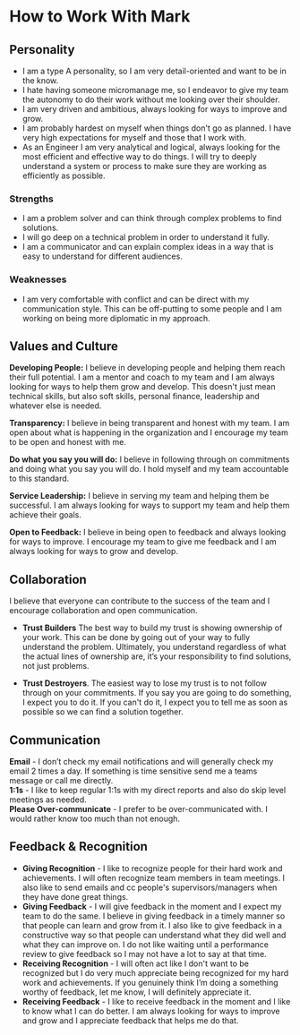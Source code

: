 # How to Work With Mark

## Personality

- I am a type A personality, so I am very detail-oriented and want to be in the know. 
- I hate having someone micromanage me, so I endeavor to give my team the autonomy to do their work without me looking over their shoulder.
- I am very driven and ambitious, always looking for ways to improve and grow. 
- I am probably hardest on myself when things don't go as planned. I have very high expectations for myself and those that I work with. 
- As an Engineer I am very analytical and logical, always looking for the most efficient and effective way to do things. I will try to deeply understand a system or process to make sure they are working as efficiently as possible.

### Strengths
- I am a problem solver and can think through complex problems to find solutions.
- I will go deep on a technical problem in order to understand it fully.
- I am a communicator and can explain complex ideas in a way that is easy to understand for different audiences.

### Weaknesses
- I am very comfortable with conflict and can be direct with my communication style. This can be off-putting to some people and I am working on being more diplomatic in my approach.

## Values and Culture

**Developing People:** I believe in developing people and helping them reach their full potential. I am a mentor and coach to my team and I am always looking for ways to help them grow and develop. This doesn't just mean technical skills, but also soft skills, personal finance, leadership and whatever else is needed. 

**Transparency:** I believe in being transparent and honest with my team. I am open about what is happening in the organization and I encourage my team to be open and honest with me.

**Do what you say you will do:** I believe in following through on commitments and doing what you say you will do. I hold myself and my team accountable to this standard.

**Service Leadership:** I believe in serving my team and helping them be successful. I am always looking for ways to support my team and help them achieve their goals.

**Open to Feedback:** I believe in being open to feedback and always looking for ways to improve. I encourage my team to give me feedback and I am always looking for ways to grow and develop.

## Collaboration

I believe that everyone can contribute to the success of the team and I encourage collaboration and open communication.

- **Trust Builders** The best way to build my trust is showing ownership of your work. This can be done by going out of your way to fully understand the problem. Ultimately, you understand regardless of what the actual lines of ownership are, it’s your responsibility to find solutions, not just problems.

- **Trust Destroyers**. The easiest way to lose my trust is to not follow through on your commitments. If you say you are going to do something, I expect you to do it. If you can't do it, I expect you to tell me as soon as possible so we can find a solution together.

## Communication

**Email** - I don’t check my email notifications and will generally check my email 2 times a day. If something is time sensitive send me a teams message or call me directly.  
**1:1s** - I like to keep regular 1:1s with my direct reports and also do skip level meetings as needed.  
**Please Over-communicate** - I prefer to be over-communicated with. I would rather know too much than not enough.  

## Feedback & Recognition

- **Giving Recognition** - I like to recognize people for their hard work and achievements. I will often recognize team members in team meetings. I also like to send emails and cc people's supervisors/managers when they have done great things.
- **Giving Feedback** - I will give feedback in the moment and I expect my team to do the same. I believe in giving feedback in a timely manner so that people can learn and grow from it. I also like to give feedback in a constructive way so that people can understand what they did well and what they can improve on. I do not like waiting until a performance review to give feedback so I may not have a lot to say at that time.
- **Receiving Recognition** - I will often act like I don't want to be recognized but I do very much appreciate being recognized for my hard work and achievements. If you genuinely think I’m doing a something worthy of feedback, let me know, I will definitely appreciate it.
- **Receiving Feedback** - I like to receive feedback in the moment and I like to know what I can do better. I am always looking for ways to improve and grow and I appreciate feedback that helps me do that.


